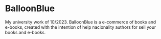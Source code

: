 # BalloonBlue
My university work of 10/2023. BalloonBlue is a e-commerce of books and e-books, created with the intention of help nacionality authors for sell your books and e-books.
